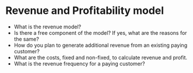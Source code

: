 # Revenue and Profitability model
- What is the revenue model?
- Is there a free component of the model? If yes, what are the reasons for the same?
- How do you plan to generate additional revenue from an existing paying customer?
- What are the costs, fixed and non-fixed, to calculate revenue and profit.
- What is the revenue frequency for a paying customer?
